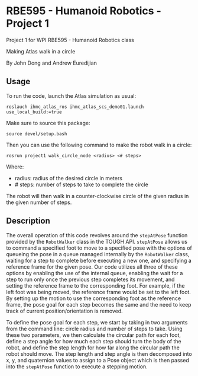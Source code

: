 # RBE595 - Humanoid Robotics - Project 1
Project 1 for WPI RBE595 - Humanoid Robotics class

Making Atlas walk in a circle

By John Dong and Andrew Euredijian

## Usage
To run the code, launch the Atlas simulation as usual:

`roslauch ihmc_atlas_ros ihmc_atlas_scs_demo01.launch use_local_build:=true`

Make sure to source this package:

`source devel/setup.bash`

Then you can use the following command to make the robot walk in a circle:

`rosrun project1 walk_circle_node <radius> <# steps>`

Where:
 - radius: radius of the desired circle in meters
 - \# steps: number of steps to take to complete the circle

The robot will then walk in a counter-clockwise circle of the given radius in the given number of steps.

## Description
The overall operation of this code revolves around the `stepAtPose` function provided by the `RobotWalker` class in the TOUGH API. `stepAtPose` allows us to command a specified foot to move to a specified pose with the options of queueing the pose in a queue managed internally by the `RobotWalker` class, waiting for a step to complete before executing a new one, and specifying a reference frame for the given pose. Our code utilizes all three of these options by enabling the use of the internal queue, enabling the wait for a step to run only once the previous step completes its movement, and setting the reference frame to the corresponding foot. For example, if the left foot was being moved, the reference frame would be set to the left foot. By setting up the motion to use the corresponding foot as the reference frame, the pose goal for each step becomes the same and the need to keep track of current position/orientation is removed.

To define the pose goal for each step, we start by taking in two arguments from the command line: circle radius and number of steps to take. Using these two parameters, we then calculate the circular path for each foot, define a step angle for how much each step should turn the body of the robot, and define the step length for how far along the circular path the robot should move. The step length and step angle is then decomposed into x, y, and quaternion values to assign to a Pose object which is then passed into the `stepAtPose` function to execute a stepping motion.

